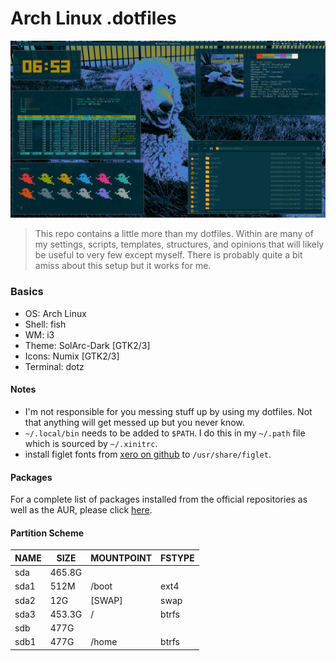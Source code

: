 # Arch Linux .dotfiles

![Screenshot](scrot.png)

> This repo contains a little more than my dotfiles. Within are many of my settings, scripts, templates, structures, and opinions that will likely be useful to very few except myself. There is probably quite a bit amiss about this setup but it works for me.

### Basics

- OS: Arch Linux 
- Shell: fish 
- WM: i3 
- Theme: SolArc-Dark [GTK2/3] 
- Icons: Numix [GTK2/3] 
- Terminal: dotz 

#### Notes

- I'm not responsible for you messing stuff up by using my dotfiles. Not that anything will get messed up but you never know.
- `~/.local/bin` needs to be added to `$PATH`. I do this in my `~/.path` file which is sourced by `~/.xinitrc`.
- install figlet fonts from [xero on github](https://github.com/xero/figlet-fonts) to `/usr/share/figlet`.

#### Packages
For a complete list of packages installed from the official repositories as well as the AUR, please click [here](https://github.com/cory-g/dots/tree/master/docs/Packages.md).

#### Partition Scheme

| NAME | SIZE | MOUNTPOINT | FSTYPE |
|---|---|---|---|
| sda | 465.8G |   |   |
| sda1 | 512M | /boot | ext4 |
| sda2 | 12G | [SWAP] | swap |
| sda3 | 453.3G | / | btrfs |
| sdb | 477G |   |   |
| sdb1 | 477G | /home | btrfs |

